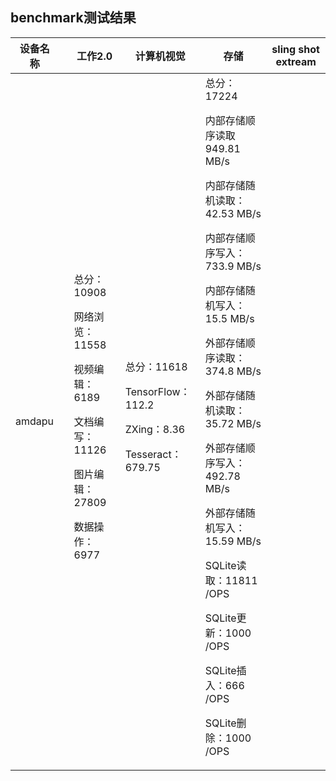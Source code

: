 ## benchmark测试结果
<p>

|设备名称||工作2.0|计算机视觉|存储|sling shot extream|
|-----|-----|-----|-----|-----|-----|
|amdapu||总分：10908<p>网络浏览：11558<p>视频编辑：6189<p>文档编写：11126<p>图片编辑：27809<p>数据操作：6977|总分：11618<p>TensorFlow：112.2<p>ZXing：8.36<p>Tesseract：679.75|总分：17224<p>内部存储顺序读取949.81 MB/s<p>内部存储随机读取：42.53 MB/s<p>内部存储顺序写入：733.9 MB/s<p>内部存储随机写入：15.5 MB/s<p>外部存储顺序读取：374.8 MB/s<p>外部存储随机读取：35.72 MB/s<p>外部存储顺序写入：492.78 MB/s<p>外部存储随机写入：15.59 MB/s<p>SQLite读取：11811 /OPS<p>SQLite更新：1000 /OPS<p>SQLite插入：666 /OPS<p>SQLite删除：1000 /OPS||

